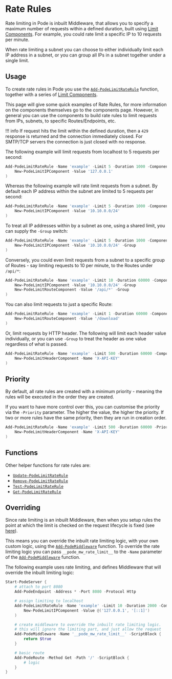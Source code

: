 # Rate Rules

Rate limiting in Pode is inbuilt Middleware, that allows you to specify a maximum number of requests within a defined duration, built using [Limit Components](../Components). For example, you could rate limit a specific IP to 10 requests per minute.

When rate limiting a subnet you can choose to either individually limit each IP address in a subnet, or you can group all IPs in a subnet together under a single limit.

## Usage

To create rate rules in Pode you use the [`Add-PodeLimitRateRule`](../../../../../Functions/Limit/Add-PodeLimitRateRule) function, together with a series of [Limit Components](../Components).

This page will give some quick examples of Rate Rules, for more information on the components themselves go to the components page. However, in general you can use the components to build rate rules to limit requests from IPs, subnets, to specific Routes/Endpoints, etc.

!!! info
    If request hits the limit within the defined duration, then a `429` response is returned and the connection immediately closed. For SMTP/TCP servers the connection is just closed with no response.

The following example will limit requests from localhost to 5 requests per second:

```powershell
Add-PodeLimitRateRule -Name 'example' -Limit 5 -Duration 1000 -Component @(
    New-PodeLimitIPComponent -Value '127.0.0.1'
)
```

Whereas the following example will rate limit requests from a subnet. By default each IP address within the subnet are limited to 5 requests per second:

```powershell
Add-PodeLimitRateRule -Name 'example' -Limit 5 -Duration 1000 -Component @(
    New-PodeLimitIPComponent -Value '10.10.0.0/24'
)
```

To treat all IP addresses within by a subnet as one, using a shared limit, you can supply the `-Group` switch:

```powershell
Add-PodeLimitRateRule -Name 'example' -Limit 5 -Duration 1000 -Component @(
    New-PodeLimitIPComponent -Value '10.10.0.0/24' -Group
)
```

Conversely, you could even limit requests from a subnet to a specific group of Routes - say limiting requests to 10 per minute, to the Routes under `/api/*`:

```powershell
Add-PodeLimitRateRule -Name 'example' -Limit 10 -Duration 60000 -Component @(
    New-PodeLimitIPComponent -Value '10.10.0.0/24' -Group
    New-PodeLimitRouteComponent -Value '/api/*' -Group
)
```

You can also limit requests to just a specific Route:

```powershell
Add-PodeLimitRateRule -Name 'example' -Limit 1 -Duration 60000 -Component @(
    New-PodeLimitRouteComponent -Value '/download'
)
```

Or, limit requests by HTTP header. The following will limit each header value individually, or you can use `-Group` to treat the header as one value regardless of what is passed.

```powershell
Add-PodeLimitRateRule -Name 'example' -Limit 500 -Duration 60000 -Component @(
    New-PodeLimitHeaderComponent -Name 'X-API-KEY'
)
```

## Priority

By default, all rate rules are created with a minimum priority - meaning the rules will be executed in the order they are created.

If you want to have more control over this, you can customise the priority via the `-Priority` parameter. The higher the value, the higher the priority. If two or more rules have the same priority, then they are run in creation order.

```powershell
Add-PodeLimitRateRule -Name 'example' -Limit 500 -Duration 60000 -Priority 100 -Component @(
    New-PodeLimitHeaderComponent -Name 'X-API-KEY'
)
```

## Functions

Other helper functions for rate rules are:

* [`Update-PodeLimitRateRule`](../../../../../Functions/Limit/Update-PodeLimitRateRule)
* [`Remove-PodeLimitRateRule`](../../../../../Functions/Limit/Remove-PodeLimitRateRule)
* [`Test-PodeLimitRateRule`](../../../../../Functions/Limit/Test-PodeLimitRateRule)
* [`Get-PodeLimitRateRule`](../../../../../Functions/Limit/Get-PodeLimitRateRule)

## Overriding

Since rate limiting is an inbuilt Middleware, then when you setup rules the point at which the limit is checked on the request lifecycle is fixed (see [here](../../Overview/#order-of-running)).

This means you can override the inbuilt rate limiting logic, with your own custom logic, using the [`Add-PodeMiddleware`](../../../../../Functions/Middleware/Add-PodeMiddleware) function. To override the rate limiting logic you can pass `__pode_mw_rate_limit__` to the `-Name` parameter of the [`Add-PodeMiddleware`](../../../../../Functions/Middleware/Add-PodeMiddleware) function.

The following example uses rate limiting, and defines Middleware that will override the inbuilt limiting logic:

```powershell
Start-PodeServer {
    # attach to port 8080
    Add-PodeEndpoint -Address * -Port 8080 -Protocol Http

    # assign limiting to localhost
    Add-PodeLimitRateRule -Name 'example' -Limit 10 -Duration 2000 -Component @(
        New-PodeLimitIPComponent -Value @('127.0.0.1', '[::1]')
    )

    # create middleware to override the inbuilt rate limiting logic.
    # this will ignore the limiting part, and just allow the request
    Add-PodeMiddleware -Name '__pode_mw_rate_limit__' -ScriptBlock {
        return $true
    }

    # basic route
    Add-PodeRoute -Method Get -Path '/' -ScriptBlock {
        # logic
    }
}
```
